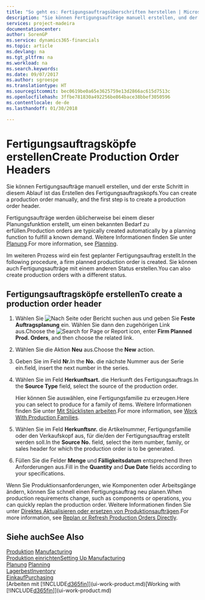 ```yaml
---
title: "So geht es: Fertigungsauftragsüberschriften herstellen | Microsoft Docs"
description: "Sie können Fertigungsaufträge manuell erstellen, und der erste Schritt in diesem Ablauf ist das Erstellen des Fertigungsauftragskopfs."
services: project-madeira
documentationcenter: 
author: SorenGP
ms.service: dynamics365-financials
ms.topic: article
ms.devlang: na
ms.tgt_pltfrm: na
ms.workload: na
ms.search.keywords: 
ms.date: 09/07/2017
ms.author: sgroespe
ms.translationtype: HT
ms.sourcegitcommit: bec0619be0a65e3625759e13d2866ac615d7513c
ms.openlocfilehash: 3ffbe781830a492256be864bace38bbef3050596
ms.contentlocale: de-de
ms.lasthandoff: 01/30/2018

---
```

# <a name="create-production-order-headers"></a><span data-ttu-id="ebc1f-103">Fertigungsauftragsköpfe erstellen</span><span class="sxs-lookup"><span data-stu-id="ebc1f-103">Create Production Order Headers</span></span>
<span data-ttu-id="ebc1f-104">Sie können Fertigungsaufträge manuell erstellen, und der erste Schritt in diesem Ablauf ist das Erstellen des Fertigungsauftragskopfs.</span><span class="sxs-lookup"><span data-stu-id="ebc1f-104">You can create a production order manually, and the first step is to create a production order header.</span></span>

<span data-ttu-id="ebc1f-105">Fertigungsaufträge werden üblicherweise bei einem dieser Planungsfunktion erstellt, um einen bekannten Bedarf zu erfüllen.</span><span class="sxs-lookup"><span data-stu-id="ebc1f-105">Production orders are typically created automatically by a planning function to fulfill a known demand.</span></span> <span data-ttu-id="ebc1f-106">Weitere Informationen finden Sie unter [Planung](production-planning.md).</span><span class="sxs-lookup"><span data-stu-id="ebc1f-106">For more information, see [Planning](production-planning.md).</span></span>   

<span data-ttu-id="ebc1f-107">Im weiteren Prozess wird ein fest geplanter Fertigungsauftrag erstellt.</span><span class="sxs-lookup"><span data-stu-id="ebc1f-107">In the following procedure, a firm planned production order is created.</span></span> <span data-ttu-id="ebc1f-108">Sie können auch Fertigungsaufträge mit einem anderen Status erstellen.</span><span class="sxs-lookup"><span data-stu-id="ebc1f-108">You can also create production orders with a different status.</span></span>  

## <a name="to-create-a-production-order-header"></a><span data-ttu-id="ebc1f-109">Fertigungsauftragsköpfe erstellen</span><span class="sxs-lookup"><span data-stu-id="ebc1f-109">To create a production order header</span></span>  
1.  <span data-ttu-id="ebc1f-110">Wählen Sie ![Nach Seite oder Bericht suchen](media/ui-search/search_small.png "Symbol nach Seite oder Bericht suchen ") aus und geben Sie **Feste Auftragsplanung** ein. Wählen Sie dann den zugehörigen Link aus.</span><span class="sxs-lookup"><span data-stu-id="ebc1f-110">Choose the ![Search for Page or Report](media/ui-search/search_small.png "Search for Page or Report icon") icon, enter **Firm Planned Prod. Orders**, and then choose the related link.</span></span>  
2.  <span data-ttu-id="ebc1f-111">Wählen Sie die Aktion **Neu** aus.</span><span class="sxs-lookup"><span data-stu-id="ebc1f-111">Choose the **New** action.</span></span>  
3.  <span data-ttu-id="ebc1f-112">Geben Sie im Feld **Nr.**</span><span class="sxs-lookup"><span data-stu-id="ebc1f-112">In the **No.**</span></span> <span data-ttu-id="ebc1f-113">die nächste Nummer aus der Serie ein.</span><span class="sxs-lookup"><span data-stu-id="ebc1f-113">field, insert the next number in the series.</span></span>  
4.  <span data-ttu-id="ebc1f-114">Wählen Sie im Feld **Herkunftsart.** die Herkunft des Fertigungsauftrags.</span><span class="sxs-lookup"><span data-stu-id="ebc1f-114">In the **Source Type** field, select the source of the production order.</span></span>

    <span data-ttu-id="ebc1f-115">Hier können Sie auswählen, eine Fertigungsfamilie zu erzeugen.</span><span class="sxs-lookup"><span data-stu-id="ebc1f-115">Here you can select to produce for a family of items.</span></span> <span data-ttu-id="ebc1f-116">Weitere Informationen finden Sie unter [Mit Stücklisten arbeiten](production-how-work-family.md).</span><span class="sxs-lookup"><span data-stu-id="ebc1f-116">For more information, see [Work With Production Families](production-how-work-family.md).</span></span>
5.  <span data-ttu-id="ebc1f-117">Wählen Sie im Feld **Herkunftsnr.** die Artikelnummer, Fertigungsfamilie oder den Verkaufskopf aus, für die/den der Fertigungsauftrag erstellt werden soll.</span><span class="sxs-lookup"><span data-stu-id="ebc1f-117">In the **Source No.** field, select the item number, family, or sales header for which the production order is to be generated.</span></span>  
6.  <span data-ttu-id="ebc1f-118">Füllen Sie die Felder **Menge** und **Fälligkeitsdatum** entsprechend Ihren Anforderungen aus.</span><span class="sxs-lookup"><span data-stu-id="ebc1f-118">Fill in the **Quantity** and **Due Date** fields according to your specifications.</span></span>  

<span data-ttu-id="ebc1f-119">Wenn Sie Produktionsanforderungen, wie Komponenten oder Arbeitsgänge ändern, können Sie schnell  einen Fertigungsauftrag neu planen.</span><span class="sxs-lookup"><span data-stu-id="ebc1f-119">When production requirements change, such as components or operations, you can quickly replan the production order.</span></span> <span data-ttu-id="ebc1f-120">Weitere Informationen finden Sie unter [Direktes Aktualisieren oder ersetzen von Produktionsaufträgen](production-how-to-replan-refresh-production-orders.md).</span><span class="sxs-lookup"><span data-stu-id="ebc1f-120">For more information, see [Replan or Refresh Production Orders Directly](production-how-to-replan-refresh-production-orders.md).</span></span> 

## <a name="see-also"></a><span data-ttu-id="ebc1f-121">Siehe auch</span><span class="sxs-lookup"><span data-stu-id="ebc1f-121">See Also</span></span>  
<span data-ttu-id="ebc1f-122">[Produktion](production-manage-manufacturing.md)  </span><span class="sxs-lookup"><span data-stu-id="ebc1f-122">[Manufacturing](production-manage-manufacturing.md)  </span></span>  
[<span data-ttu-id="ebc1f-123">Produktion einrichten</span><span class="sxs-lookup"><span data-stu-id="ebc1f-123">Setting Up Manufacturing</span></span>](production-configure-production-processes.md)  
<span data-ttu-id="ebc1f-124">[Planung](production-planning.md)    </span><span class="sxs-lookup"><span data-stu-id="ebc1f-124">[Planning](production-planning.md)    </span></span>  
[<span data-ttu-id="ebc1f-125">Lagerbest</span><span class="sxs-lookup"><span data-stu-id="ebc1f-125">Inventory</span></span>](inventory-manage-inventory.md)  
[<span data-ttu-id="ebc1f-126">Einkauf</span><span class="sxs-lookup"><span data-stu-id="ebc1f-126">Purchasing</span></span>](purchasing-manage-purchasing.md)  
<span data-ttu-id="ebc1f-127">[Arbeiten mit [!INCLUDE[d365fin](includes/d365fin_md.md)]](ui-work-product.md)</span><span class="sxs-lookup"><span data-stu-id="ebc1f-127">[Working with [!INCLUDE[d365fin](includes/d365fin_md.md)]](ui-work-product.md)</span></span>

